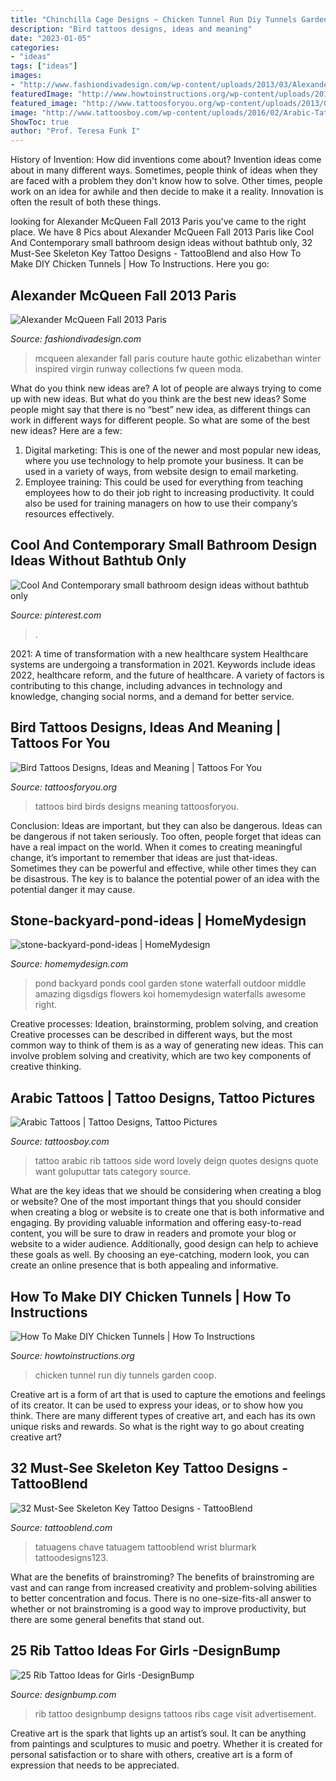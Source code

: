 ```yaml
---
title: "Chinchilla Cage Designs ~ Chicken Tunnel Run Diy Tunnels Garden Coop"
description: "Bird tattoos designs, ideas and meaning"
date: "2023-01-05"
categories:
- "ideas"
tags: ["ideas"]
images:
- "http://www.fashiondivadesign.com/wp-content/uploads/2013/03/Alexander-McQueen-Fall-2013-Paris-6.jpg"
featuredImage: "http://www.howtoinstructions.org/wp-content/uploads/2015/11/Chicken-Tunnel-1.jpg"
featured_image: "http://www.tattoosforyou.org/wp-content/uploads/2013/09/Tattoos-Birds.jpg"
image: "http://www.tattoosboy.com/wp-content/uploads/2016/02/Arabic-Tattoo-Deign-TB12001.jpg"
ShowToc: true
author: "Prof. Teresa Funk I"
---
```



History of Invention: How did inventions come about?
Invention ideas come about in many different ways. Sometimes, people think of ideas when they are faced with a problem they don't know how to solve. Other times, people work on an idea for awhile and then decide to make it a reality. Innovation is often the result of both these things.

	

		
looking for Alexander McQueen Fall 2013 Paris you've came to the right place. We have 8 Pics about Alexander McQueen Fall 2013 Paris like Cool And Contemporary small bathroom design ideas without bathtub only, 32 Must-See Skeleton Key Tattoo Designs - TattooBlend and also How To Make DIY Chicken Tunnels | How To Instructions. Here you go:
		
    
## Alexander McQueen Fall 2013 Paris

<img loading=lazy src="http://www.fashiondivadesign.com/wp-content/uploads/2013/03/Alexander-McQueen-Fall-2013-Paris-6.jpg" onerror="this.onerror=null;this.src='https://tse4.mm.bing.net/th?id=OIP.uuzsAB18g6eVP2I7e0euHgHaLG&amp;pid=15.1';" alt="Alexander McQueen Fall 2013 Paris">

_Source: fashiondivadesign.com_

>mcqueen alexander fall paris couture haute gothic elizabethan winter inspired virgin runway collections fw queen moda. 

	

What do you think new ideas are?
A lot of people are always trying to come up with new ideas. But what do you think are the best new ideas? Some people might say that there is no “best” new idea, as different things can work in different ways for different people. So what are some of the best new ideas? Here are a few: 
1) Digital marketing: This is one of the newer and most popular new ideas, where you use technology to help promote your business. It can be used in a variety of ways, from website design to email marketing. 
2) Employee training: This could be used for everything from teaching employees how to do their job right to increasing productivity. It could also be used for training managers on how to use their company’s resources effectively.

    
## Cool And Contemporary Small Bathroom Design Ideas Without Bathtub Only

<img loading=lazy src="https://i.pinimg.com/736x/98/d4/4f/98d44ff911b62afef1d026f454856252.jpg" onerror="this.onerror=null;this.src='https://tse3.mm.bing.net/th?id=OIP.bIKe--relnJZWWT3avennQHaJ6&amp;pid=15.1';" alt="Cool And Contemporary small bathroom design ideas without bathtub only">

_Source: pinterest.com_

>. 

	

2021: A time of transformation with a new healthcare system
Healthcare systems are undergoing a transformation in 2021. Keywords include ideas 2022, healthcare reform, and the future of healthcare. A variety of factors is contributing to this change, including advances in technology and knowledge, changing social norms, and a demand for better service.

    
## Bird Tattoos Designs, Ideas And Meaning | Tattoos For You

<img loading=lazy src="http://www.tattoosforyou.org/wp-content/uploads/2013/09/Tattoos-Birds.jpg" onerror="this.onerror=null;this.src='https://tse2.mm.bing.net/th?id=OIP.dJxUtO6iaIQq66s6P2LzuQHaJ4&amp;pid=15.1';" alt="Bird Tattoos Designs, Ideas and Meaning | Tattoos For You">

_Source: tattoosforyou.org_

>tattoos bird birds designs meaning tattoosforyou. 

	

Conclusion: Ideas are important, but they can also be dangerous.
Ideas can be dangerous if not taken seriously. Too often, people forget that ideas can have a real impact on the world. When it comes to creating meaningful change, it’s important to remember that ideas are just that-ideas. Sometimes they can be powerful and effective, while other times they can be disastrous. The key is to balance the potential power of an idea with the potential danger it may cause.

    
## Stone-backyard-pond-ideas | HomeMydesign

<img loading=lazy src="https://homemydesign.com/wp-content/uploads/2015/04/stone-backyard-pond-ideas.jpg" onerror="this.onerror=null;this.src='https://tse2.mm.bing.net/th?id=OIP.flCd3uYMLZ-fH6xsDpyiBwHaLH&amp;pid=15.1';" alt="stone-backyard-pond-ideas | HomeMydesign">

_Source: homemydesign.com_

>pond backyard ponds cool garden stone waterfall outdoor middle amazing digsdigs flowers koi homemydesign waterfalls awesome right. 

	

Creative processes: Ideation, brainstorming, problem solving, and creation
Creative processes can be described in different ways, but the most common way to think of them is as a way of generating new ideas. This can involve problem solving and creativity, which are two key components of creative thinking.

    
## Arabic Tattoos | Tattoo Designs, Tattoo Pictures

<img loading=lazy src="http://www.tattoosboy.com/wp-content/uploads/2016/02/Arabic-Tattoo-Deign-TB12001.jpg" onerror="this.onerror=null;this.src='https://tse3.mm.bing.net/th?id=OIP.iX5Gw_Ezc33C50hxo0HYJwHaJ4&amp;pid=15.1';" alt="Arabic Tattoos | Tattoo Designs, Tattoo Pictures">

_Source: tattoosboy.com_

>tattoo arabic rib tattoos side word lovely deign quotes designs quote want goluputtar tats category source. 

	

What are the key ideas that we should be considering when creating a blog or website?
One of the most important things that you should consider when creating a blog or website is to create one that is both informative and engaging. By providing valuable information and offering easy-to-read content, you will be sure to draw in readers and promote your blog or website to a wider audience. Additionally, good design can help to achieve these goals as well. By choosing an eye-catching, modern look, you can create an online presence that is both appealing and informative.

    
## How To Make DIY Chicken Tunnels | How To Instructions

<img loading=lazy src="http://www.howtoinstructions.org/wp-content/uploads/2015/11/Chicken-Tunnel-1.jpg" onerror="this.onerror=null;this.src='https://tse3.mm.bing.net/th?id=OIP.C4OMxz2txbh30YUq1DwMogHaJ4&amp;pid=15.1';" alt="How To Make DIY Chicken Tunnels | How To Instructions">

_Source: howtoinstructions.org_

>chicken tunnel run diy tunnels garden coop. 

	

Creative art is a form of art that is used to capture the emotions and feelings of its creator. It can be used to express your ideas, or to show how you think. There are many different types of creative art, and each has its own unique risks and rewards. So what is the right way to go about creating creative art?

    
## 32 Must-See Skeleton Key Tattoo Designs - TattooBlend

<img loading=lazy src="https://tattooblend.com/wp-content/uploads/2017/02/19-6.jpg" onerror="this.onerror=null;this.src='https://tse3.mm.bing.net/th?id=OIP.i6XPx_rEKrvds9v_AJCqNgHaHY&amp;pid=15.1';" alt="32 Must-See Skeleton Key Tattoo Designs - TattooBlend">

_Source: tattooblend.com_

>tatuagens chave tatuagem tattooblend wrist blurmark tattoodesigns123. 

	

What are the benefits of brainstroming?
The benefits of brainstroming are vast and can range from increased creativity and problem-solving abilities to better concentration and focus. There is no one-size-fits-all answer to whether or not brainstroming is a good way to improve productivity, but there are some general benefits that stand out.

    
## 25 Rib Tattoo Ideas For Girls -DesignBump

<img loading=lazy src="https://cdn.designbump.com/wp-content/uploads/2015/10/rib021.jpg" onerror="this.onerror=null;this.src='https://tse4.mm.bing.net/th?id=OIP.ue-j9lTVBqYTA6H4Zryk7AHaE7&amp;pid=15.1';" alt="25 Rib Tattoo Ideas for Girls -DesignBump">

_Source: designbump.com_

>rib tattoo designbump designs tattoos ribs cage visit advertisement. 

	

Creative art is the spark that lights up an artist’s soul. It can be anything from paintings and sculptures to music and poetry. Whether it is created for personal satisfaction or to share with others, creative art is a form of expression that needs to be appreciated.

